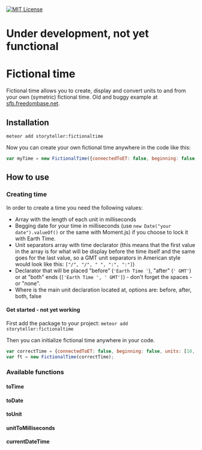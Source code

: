 [![MIT License][license-image]][license-url]

# Under development, not yet functional

# Fictional time
Fictional time allows you to create, display and convert units to and from your own (symetric) fictional time. Old and buggy example at [sfb.freedombase.net](http://sfb.freedombase.net).

## Installation
`meteor add storyteller:fictionaltime`

Now you can create your own fictional time anywhere in the code like this:
```javascript
var myTime = new FictionalTime({connectedToET: false, beginning: false, units: [10, 100, 1000], separators: [":", ":"], declaration: "SUT", declarationLocation: "before"});
```

## How to use
### Creating time
In order to create a time you need the following values:
* Array with the length of each unit in milliseconds
* Begging date for your time in milliseconds (use `new Date("your date").valueOf()` or the same with Moment.js) if you choose to lock it with Earth Time.
* Unit separators array with time declarator (this means that the first value in the array is for what will be display before the time itself and the same goes for the last value, so a GMT unit separators in American style would look like this: `["/", "/", " ", ":", ":"]`)
* Declarator that will be placed "before" (`'Earth Time '`), "after" (`' GMT'`) or at "both" ends (`['Earth Time ', ' GMT']`) - don't forget the spaces - or "none".
* Where is the main unit declaration located at, options are: before, after, both, false

#### Get started - not yet working
First add the package to your project:
`meteor add storyteller:fictionaltime`

Then you can initialize fictional time anywhere in your code.
```javascript
var correctTime = {connectedToET: false, beginning: false, units: [10, 100, 1000], separators: [":", ":"], declaration: "SUT", declarationLocation: "before"};
var ft = new FictionalTime(correctTime);
```

### Available functions
#### toTime
#### toDate
#### toUnit
#### unitToMilliseconds
#### currentDateTime

[license-image]: http://img.shields.io/badge/license-MIT-blue.svg?style=flat
[license-url]: LICENSE
